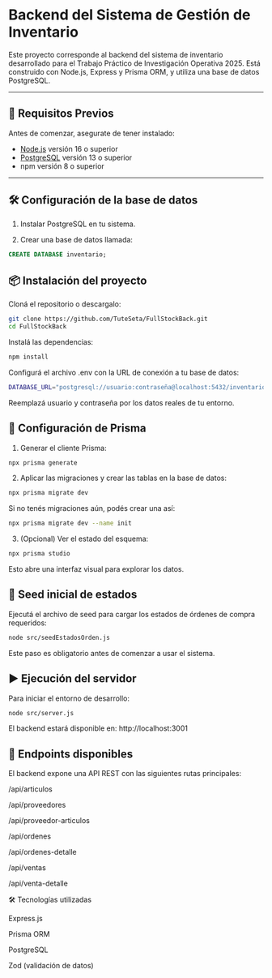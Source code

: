 # Backend del Sistema de Gestión de Inventario

Este proyecto corresponde al backend del sistema de inventario desarrollado para el Trabajo Práctico de Investigación Operativa 2025. Está construido con Node.js, Express y Prisma ORM, y utiliza una base de datos PostgreSQL.

---

## 🚀 Requisitos Previos

Antes de comenzar, asegurate de tener instalado:

- [Node.js](https://nodejs.org/) versión 16 o superior
- [PostgreSQL](https://www.postgresql.org/) versión 13 o superior
- npm versión 8 o superior

---

## 🛠️ Configuración de la base de datos

1. Instalar PostgreSQL en tu sistema.

2. Crear una base de datos llamada:

```sql
CREATE DATABASE inventario;
```
## 📦 Instalación del proyecto
Cloná el repositorio o descargalo:

```bash
git clone https://github.com/TuteSeta/FullStockBack.git
cd FullStockBack
```

Instalá las dependencias:
```bash
npm install
```

Configurá el archivo .env con la URL de conexión a tu base de datos:

```bash
DATABASE_URL="postgresql://usuario:contraseña@localhost:5432/inventario"
```
Reemplazá usuario y contraseña por los datos reales de tu entorno.

## 🔧 Configuración de Prisma

1. Generar el cliente Prisma:

```bash
npx prisma generate
```
2. Aplicar las migraciones y crear las tablas en la base de datos:
```bash
npx prisma migrate dev
```
Si no tenés migraciones aún, podés crear una así:
```bash
npx prisma migrate dev --name init
```
3. (Opcional) Ver el estado del esquema:
```bash
npx prisma studio
```
Esto abre una interfaz visual para explorar los datos.

## 🧪 Seed inicial de estados

Ejecutá el archivo de seed para cargar los estados de órdenes de compra requeridos:

```bash
node src/seedEstadosOrden.js
```
Este paso es obligatorio antes de comenzar a usar el sistema.


## ▶️ Ejecución del servidor
Para iniciar el entorno de desarrollo:

```bash
node src/server.js
```

El backend estará disponible en: http://localhost:3001

## 📁 Endpoints disponibles
El backend expone una API REST con las siguientes rutas principales:

/api/articulos

/api/proveedores

/api/proveedor-articulos

/api/ordenes

/api/ordenes-detalle

/api/ventas

/api/venta-detalle

🛠️ Tecnologías utilizadas

Express.js

Prisma ORM

PostgreSQL

Zod (validación de datos)